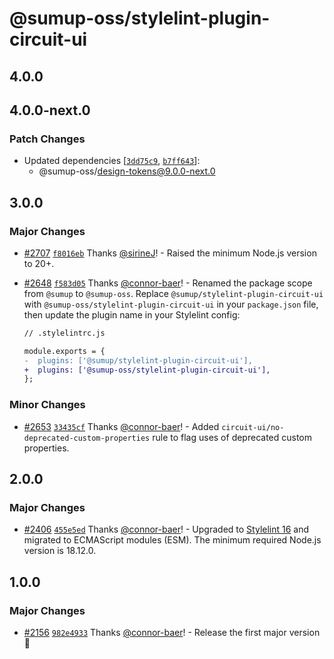 # @sumup-oss/stylelint-plugin-circuit-ui

## 4.0.0

## 4.0.0-next.0

### Patch Changes

- Updated dependencies [[`3dd75c9`](https://github.com/sumup-oss/circuit-ui/commit/3dd75c9b647eb80d5043c6cac1cbb0d299654f56), [`b7ff643`](https://github.com/sumup-oss/circuit-ui/commit/b7ff643cbb1d190d82a164b5116808546241a528)]:
  - @sumup-oss/design-tokens@9.0.0-next.0

## 3.0.0

### Major Changes

- [#2707](https://github.com/sumup-oss/circuit-ui/pull/2707) [`f8016eb`](https://github.com/sumup-oss/circuit-ui/commit/f8016ebe246005ed415ed9587ecdb76892e981c6) Thanks [@sirineJ](https://github.com/sirineJ)! - Raised the minimum Node.js version to 20+.

- [#2648](https://github.com/sumup-oss/circuit-ui/pull/2648) [`f583d05`](https://github.com/sumup-oss/circuit-ui/commit/f583d05d3af6c2ba68268ffb47b4099cecd89796) Thanks [@connor-baer](https://github.com/connor-baer)! - Renamed the package scope from `@sumup` to `@sumup-oss`. Replace `@sumup/stylelint-plugin-circuit-ui` with `@sumup-oss/stylelint-plugin-circuit-ui` in your `package.json` file, then update the plugin name in your Stylelint config:

  ```diff
  // .stylelintrc.js

  module.exports = {
  -  plugins: ['@sumup/stylelint-plugin-circuit-ui'],
  +  plugins: ['@sumup-oss/stylelint-plugin-circuit-ui'],
  };
  ```

### Minor Changes

- [#2653](https://github.com/sumup-oss/circuit-ui/pull/2653) [`33435cf`](https://github.com/sumup-oss/circuit-ui/commit/33435cf4a1a393bbb28fd0bcb9d63d8a2a6a5a60) Thanks [@connor-baer](https://github.com/connor-baer)! - Added `circuit-ui/no-deprecated-custom-properties` rule to flag uses of deprecated custom properties.

## 2.0.0

### Major Changes

- [#2406](https://github.com/sumup-oss/circuit-ui/pull/2406) [`455e5ed`](https://github.com/sumup-oss/circuit-ui/commit/455e5edf1ae951bbac04c2e523720a6544deb95e) Thanks [@connor-baer](https://github.com/connor-baer)! - Upgraded to [Stylelint 16](https://stylelint.io/migration-guide/to-16/#removed-support-for-nodejs-less-than-18120) and migrated to ECMAScript modules (ESM). The minimum required Node.js version is 18.12.0.

## 1.0.0

### Major Changes

- [#2156](https://github.com/sumup-oss/circuit-ui/pull/2156) [`982e4933`](https://github.com/sumup-oss/circuit-ui/commit/982e493339040b656068e9d1f174fb47b1675af0) Thanks [@connor-baer](https://github.com/connor-baer)! - Release the first major version 🚀
